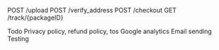 POST /upload
POST /verify_address
POST /checkout
GET /track/{packageID}

Todo
Privacy policy, refund policy, tos
Google analytics
Email sending
Testing
